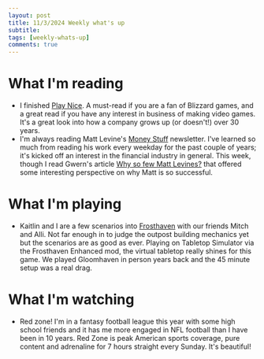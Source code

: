 ```yaml
---
layout: post
title: 11/3/2024 Weekly what's up
subtitle: 
tags: [weekly-whats-up]
comments: true
---
```


# What I'm reading
- I finished [Play Nice](https://www.hachettebookgroup.com/titles/jason-schreier/play-nice/9781538725429/). A must-read if you are a fan of Blizzard games, and a great read if you have any interest in business of making video games. It's a great look into how a company grows up (or doesn't!) over 30 years.
- I'm always reading Matt Levine's [Money Stuff](https://www.bloomberg.com/account/newsletters/money-stuff) newsletter. I've learned so much from reading his work every weekday for the past couple of years; it's kicked off an interest in the financial industry in general. This week, though I read Gwern's article [Why so few Matt Levines?](https://gwern.net/matt-levine) that offered some interesting perspective on why Matt is so successful.

# What I'm playing
- Kaitlin and I are a few scenarios into [Frosthaven](https://boardgamegeek.com/boardgame/295770/frosthaven) with our friends Mitch and Alli. Not far enough in to judge the outpost building mechanics yet but the scenarios are as good as ever. Playing on Tabletop Simulator via the Frosthaven Enhanced mod, the virtual tabletop really shines for this game. We played Gloomhaven in person years back and the 45 minute setup was a real drag.

# What I'm watching
- Red zone! I'm in a fantasy football league this year with some high school friends and it has me more engaged in NFL football than I have been in 10 years. Red Zone is peak American sports coverage, pure content and adrenaline for 7 hours straight every Sunday. It's beautiful!


